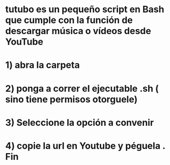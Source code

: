# 
# tutubo es un pequeño script en Bash que cumple con la función de descargar música o vídeos desde YouTube 
# 1) abra la carpeta
# 2) ponga a correr el ejecutable .sh ( sino tiene permisos otorguele)
# 3) Seleccione la opción a convenir 
# 4) copie  la url en Youtube y péguela . Fin

